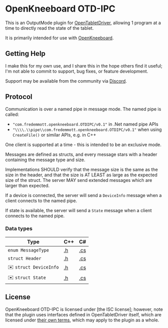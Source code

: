 # OpenKneeboard OTD-IPC

This is an OutputMode plugin for [OpenTabletDriver], allowing 1 program at a time to directly read the state of the tablet.

It is primarily intended for use with [OpenKneeboard].

## Getting Help

I make this for my own use, and I share this in the hope others find it useful; I'm not able to commit to support, bug fixes, or feature development.    

Support may be available from the community via [Discord].

## Protocol

Communication is over a named pipe in message mode. The named pipe is called:
- `"com.fredemmott.openkneeboard.OTDIPC/v0.1"` in .Net named pipe APIs
- `"\\\\.\\pipe\\com.fredemmott.openkneeboard.OTDIPC/v0.1"` when using `CreateFile()` or similar APIs, e.g. in C++

One client is supported at a time - this is intended to be an exclusive mode.

Messages are defined as structs, and every message stars with a header containing the message type and size.

Implementations SHOULD verify that the message size is the same as the size in the header, and that the size is AT LEAST as large as the expected size of the struct. The server MAY send extended messages which are larger than expected.

If a device is connected, the server will send a `DeviceInfo` message when a client connects to the named pipe.

If state is available, the server will send a `State` message when a client connects to the named pipe.

### Data types

| Type | C++ | C# |
|------|-----|----|
| `enum MessageType` | [.h](include/OTD-IPC/MessageType.h) | [.cs](OTDIPC/MessageType.cs) |
| `struct Header` | [.h](include/OTD-IPC/Header.h) | [.cs](OTDIPC/Header.cs) |
| ✉️ `struct DeviceInfo` | [.h](include/OTD-IPC/DeviceInfo.h) | [.cs](OTDIPC/DeviceInfo.cs) |
| ✉️ `struct State` | [.h](include/OTD-IPC/State.h) | [.cs](OTDIPC/State.cs) |

## License

OpenKneeboard OTD-IPC is licensed under [the ISC license]; however, note that the plugin uses interfaces defined in OpenTabletDriver itself, which are licensed under [their own terms](OpenTabletDriver-LICENSE), which may apply to the plugin as a whole.

[Discord]: https://go.openkneeboard.com/discord
[OpenKneeboard]: https://github.com/OpenKneeboard/OpenKneeboard
[OpenTabletDriver]: https://opentabletdriver.net/
